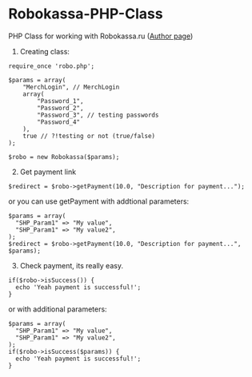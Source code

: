# Robokassa-PHP-Class
PHP Class for working with Robokassa.ru ([Author page](http://neatek.pw/))

1) Creating class:

```
require_once 'robo.php';

$params = array(
	"MerchLogin", // MerchLogin
	array(
		"Password_1",
		"Password_2",
		"Password_3", // testing passwords
		"Password_4"
	),
	true // ?!testing or not (true/false)
);

$robo = new Robokassa($params);
```
2) Get payment link
```
$redirect = $robo->getPayment(10.0, "Description for payment...");
```
or you can use getPayment with addtional parameters:
```
$params = array(
  "SHP_Param1" => "My value", 
  "SHP_Param1" => "My value2", 
);
$redirect = $robo->getPayment(10.0, "Description for payment...", $params);
```
3) Check payment, its really easy.
```
if($robo->isSuccess()) {
  echo 'Yeah payment is successful!';
}
```
or with additional parameters:
```
$params = array(
  "SHP_Param1" => "My value", 
  "SHP_Param1" => "My value2", 
);
if($robo->isSuccess($params)) {
  echo 'Yeah payment is successful!';
}
```
